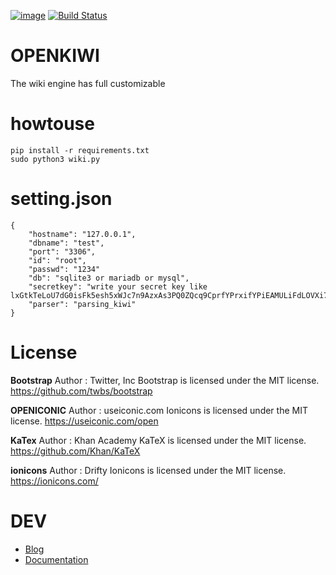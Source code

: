 [![image](	https://img.shields.io/github/downloads-pre/openkiwi-kang/openkiwi/total.svg)](https://github.com/openkiwi-kang/openkiwi/releases)
[![Build Status](https://travis-ci.org/openkiwi-kang/openkiwi.svg?branch=DEV)](https://travis-ci.org/openkiwi-kang/openkiwi)

**OPENKIWI**
===

The wiki engine has full customizable  

**howtouse**  
===

    pip install -r requirements.txt  
    sudo python3 wiki.py 

**setting.json**
===

    {  
        "hostname": "127.0.0.1",
        "dbname": "test",  
        "port": "3306",  
        "id": "root",  
        "passwd": "1234"  
        "db": "sqlite3 or mariadb or mysql",
        "secretkey": "write your secret key like lxGtkTeLoU7dG0isFk5esh5xWJc7n9AzxAs3PQ0ZQcq9CprfYPrxifYPiEAMULiFdLOVXi7r1c",
        "parser": "parsing_kiwi"
    }  

**License**
===

**Bootstrap**
Author : Twitter, Inc
Bootstrap is licensed under the MIT license.
https://github.com/twbs/bootstrap

**OPENICONIC**
Author : useiconic.com
Ionicons is licensed under the MIT license.
https://useiconic.com/open

**KaTex**
Author : Khan Academy
KaTeX is licensed under the MIT license.
https://github.com/Khan/KaTeX

**ionicons**
Author : Drifty
Ionicons is licensed under the MIT license.
https://ionicons.com/

**DEV**
===
- [Blog](https://openkiwi-kang.github.io)
- [Documentation](https://openkiwi-kang.github.io/documentation)
